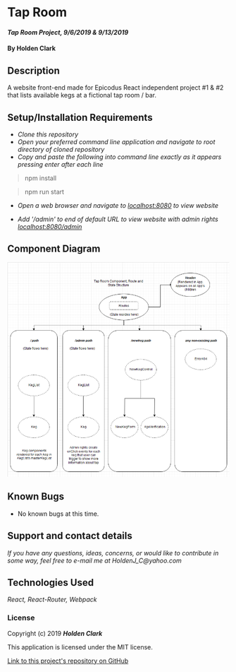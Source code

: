 # Tap Room

#### _Tap Room Project, 9/6/2019 & 9/13/2019_

#### By **Holden Clark**

## Description

A website front-end made for Epicodus React independent project #1 & #2 that lists available kegs at a fictional tap room / bar.

## Setup/Installation Requirements

* _Clone this repository_
* _Open your preferred command line application and navigate to root directory of cloned repository_
* _Copy and paste the following into command line exactly as it appears pressing enter after each line_

> npm install

> npm run start

* _Open a web browser and navigate to [localhost:8080](http://localhost:8080) to view website_

* _Add '/admin' to end of default URL to view website with admin rights [localhost:8080/admin](http://localhost:8080/admin)_


## Component Diagram

![alt-text](https://github.com/HoldenJC/tap-room-react/blob/master/component-diagram.png)

## Known Bugs
* No known bugs at this time.

## Support and contact details

_If you have any questions, ideas, concerns, or would like to contribute in some way, feel free to e-mail me at HoldenJ_C@yahoo.com_

## Technologies Used
_React,_
_React-Router,_
_Webpack_

### License

Copyright (c) 2019 **_Holden Clark_**

This application is licensed under the MIT license.

[Link to this project's repository on GitHub](https://github.com/HoldenJC/tap-room-react)